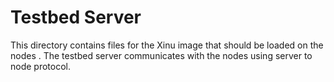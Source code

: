 Testbed Server
==============

This directory contains files for the Xinu image that should be loaded on the nodes .
The testbed server  communicates with the nodes using server to node protocol.
